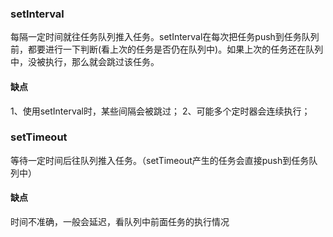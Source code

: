### setInterval
每隔一定时间就往任务队列推入任务。setInterval在每次把任务push到任务队列前，都要进行一下判断(看上次的任务是否仍在队列中)。如果上次的任务还在队列中，没被执行，那么就会跳过该任务。

#### 缺点
1、使用setInterval时，某些间隔会被跳过；
2、可能多个定时器会连续执行；
### setTimeout
等待一定时间后往队列推入任务。（setTimeout产生的任务会直接push到任务队列中）
#### 缺点
时间不准确，一般会延迟，看队列中前面任务的执行情况
